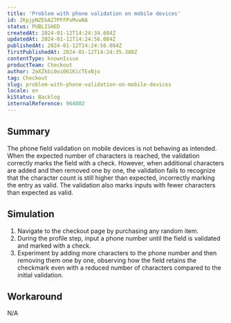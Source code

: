```yaml
---
title: 'Problem with phone validation on mobile devices'
id: 2KpjpNZEbAZ7PFFPvMvwNA
status: PUBLISHED
createdAt: 2024-01-12T14:24:34.604Z
updatedAt: 2024-01-12T14:24:56.084Z
publishedAt: 2024-01-12T14:24:56.084Z
firstPublishedAt: 2024-01-12T14:24:35.388Z
contentType: knownIssue
productTeam: Checkout
author: 2mXZkbi0oi061KicTExNjo
tag: Checkout
slug: problem-with-phone-validation-on-mobile-devices
locale: en
kiStatus: Backlog
internalReference: 964802
---
```


## Summary


The phone field validation on mobile devices is not behaving as intended. When the expected number of characters is reached, the validation correctly marks the field with a check. However, when additional characters are added and then removed one by one, the validation fails to recognize that the character count is still higher than expected, incorrectly marking the entry as valid. The validation also marks inputs with fewer characters than expected as valid.


##

## Simulation



1. Navigate to the checkout page by purchasing any random item.
2. During the profile step, input a phone number until the field is validated and marked with a check.
3. Experiment by adding more characters to the phone number and then removing them one by one, observing how the field retains the checkmark even with a reduced number of characters compared to the initial validation.


##

## Workaround


N/A





